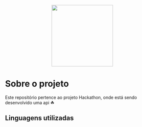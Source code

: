 <p align="center"><img src="https://cdn.pixabay.com/photo/2017/06/10/07/25/open-2389230_960_720.png" width="200" height="200"></p>

# Sobre o projeto

Este repositório pertence ao projeto Hackathon, onde está sendo desenvolvido uma api &#x2618;

## Linguagens utilizadas



